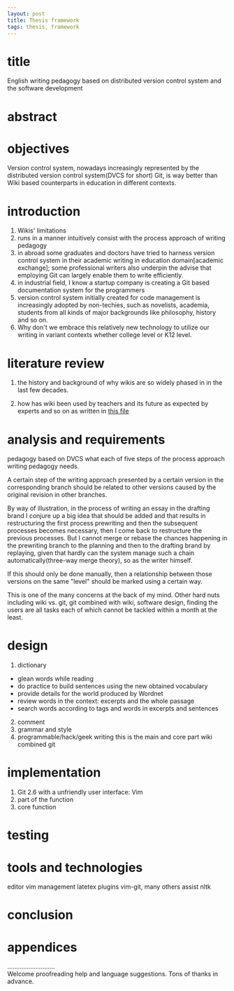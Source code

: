 ```yaml
---
layout: post
title: Thesis framework
tags: thesis, framework
---
```


# title
English writing pedagogy based on distributed version control system and the software development

# abstract

# objectives
Version control system, nowadays increasingly represented by the distributed version control system(DVCS for short) Git, is way better than Wiki based counterparts in education in different contexts.

# introduction
1. Wikis' limitations 
1. runs in a manner intuitively consist with the process approach of writing pedagogy 
1. in abroad some graduates and doctors have tried to harness version control system in their academic writing in education domain[academic exchange]; some professional writers also underpin the advise that employing Git can largely enable them to write efficiently. 
1. in industrial field, I know a startup company is creating a Git based documentation system for the programmers
1. version control system initially created for code management is increasingly adopted by non-techies, such as novelists, academia, students from all kinds of major backgrounds like philosophy, history and so on.
1. Why don't we embrace this relatively new technology to utilize our writing in variant contexts whether college level or K12 level.

# literature review
1. the history and background of why wikis are so widely phased in in the last few decades.

1. how has wiki been used by teachers and its future as expected by experts
and so on as written in [this file](status-quo)

# analysis and requirements
pedagogy based on DVCS
what each of five steps of the process approach writing pedagogy needs.

A certain step of the writing approach presented by a certain version in the corresponding branch should be related to other versions caused by the original revision in other branches.

By way of illustration, in the process of writing an essay in the drafting brand I conjure up a big idea that should be added and that results in restructuring the first process prewriting and then the subsequent processes becomes necessary,  then I come back to restructure the previous processes. But I cannot merge or rebase the chances happening in the prewriting branch to the planning and then to the drafting brand by replaying, given that hardly can the system manage such a chain automatically(three-way merge theory), so as the writer himself.

If this should only be done manually, then a relationship between those versions on the same "level" should be marked using a certain way.

This is one of the many concerns at the back of my mind. Other hard nuts including wiki vs. git, git combined with wiki, software design, finding the users are all tasks each of which cannot be tackled within a month at the least.

# design
1. dictionary
  * glean words while reading
  * do practice to build sentences using the new obtained vocabulary
  * provide details for the world produced by Wordnet
  * review words in the context: excerpts and the whole passage
  * search words according to tags and words in excerpts and sentences
2. comment
3. grammar and style
4. programmable/hack/geek writing
this is the main and core part
wiki combined git

# implementation
1. Git 2.6 with a unfriendly user interface: Vim
1. part of the function
1. core function 

# testing

# tools and technologies
editor  vim
management latetex
plugins vim-git, many others
assist nltk
# conclusion

# appendices

...........................     
Welcome proofreading help and language suggestions. Tons of thanks in advance.

